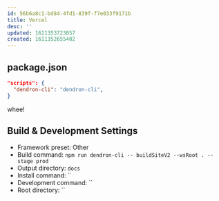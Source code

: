```yaml
---
id: 56b6a8c1-bd84-4fd1-839f-f7e033f9171b
title: Vercel
desc: ''
updated: 1611353723057
created: 1611352655402
---
```


## package.json

```json
"scripts": {
  "dendron-cli": "dendron-cli",
}
```

whee!

## Build & Development Settings

- Framework preset: Other
- Build command:
  `npm run dendron-cli -- buildSiteV2 --wsRoot . --stage prod`
- Output directory: `docs`
- Install command: ``
- Development command: ``
- Root directory: ``
